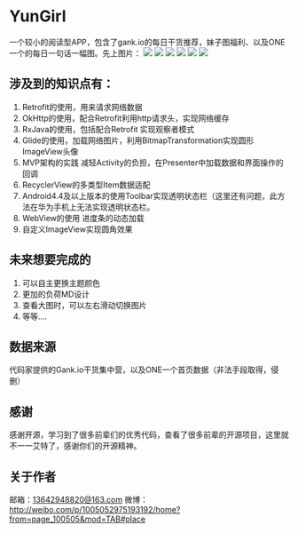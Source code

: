 # YunGirl #

一个较小的阅读型APP，包含了gank.io的每日干货推荐，妹子图福利、以及ONE一个的每日一句话一幅图。先上图片：
![](http://o9kwn04o6.bkt.clouddn.com/%E5%BE%AE%E4%BF%A1%E6%88%AA%E5%9B%BE_zhengmian.png)
![](http://o9kwn04o6.bkt.clouddn.com/%E5%BE%AE%E4%BF%A1%E6%88%AA%E5%9B%BE_webview.png)
![](http://o9kwn04o6.bkt.clouddn.com/%E5%BE%AE%E4%BF%A1%E6%88%AA%E5%9B%BE_drawlayout.png)
![](http://o9kwn04o6.bkt.clouddn.com/%E5%BE%AE%E4%BF%A1%E6%88%AA%E5%9B%BE_meizilist.png)
![](http://o9kwn04o6.bkt.clouddn.com/%E5%BE%AE%E4%BF%A1%E6%88%AA%E5%9B%BE_picture.png)
![](http://o9kwn04o6.bkt.clouddn.com/%E5%BE%AE%E4%BF%A1%E6%88%AA%E5%9B%BE_oneyige.png)

## 涉及到的知识点有： ##

1. Retrofit的使用，用来请求网络数据
2. OkHttp的使用，配合Retrofit利用http请求头，实现网络缓存
3. RxJava的使用，包括配合Retrofit 实现观察者模式
4. Glide的使用，加载网络图片，利用BitmapTransformation实现圆形ImageView头像
5. MVP架构的实践 减轻Activity的负担，在Presenter中加载数据和界面操作的回调
6. RecyclerView的多类型Item数据适配
7. Android4.4及以上版本的使用Toolbar实现透明状态栏（这里还有问题，此方法在华为手机上无法实现透明状态栏。
8. WebView的使用  进度条的动态加载
9. 自定义ImageView实现圆角效果


## 未来想要完成的 ##

1. 可以自主更换主题颜色
2. 更加的负荷MD设计
3. 查看大图时，可以左右滑动切换图片
4. 等等....

## 数据来源 ##

代码家提供的Gank.io干货集中营，以及ONE一个首页数据（非法手段取得，侵删）


## 感谢 ##
感谢开源，学习到了很多前辈们的优秀代码，查看了很多前辈的开源项目，这里就不一一艾特了，感谢你们的开源精神。

## 关于作者 ##

邮箱：13642948820@163.com
微博：http://weibo.com/p/1005052975193192/home?from=page_100505&mod=TAB#place


